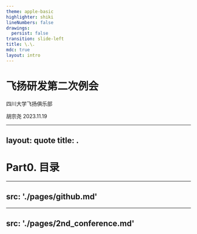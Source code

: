 ```yaml
---
theme: apple-basic
highlighter: shiki
lineNumbers: false
drawings:
  persist: false
transition: slide-left
title: \.\.
mdc: true
layout: intro
---
```



# 飞扬研发第二次例会

四川大学飞扬俱乐部

<div class="absolute bottom-10">
  <span class="font-400">
    胡宗尧 2023.11.19
  </span>
</div>

---
layout: quote
title: \.
---

# Part0. 目录

<Toc maxDepth="2"></Toc>

---
src: './pages/github.md'
---

---
src: './pages/2nd_conference.md'
---


